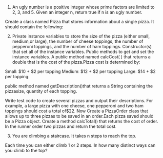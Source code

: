 1. An ugly number is a positive integer whose prime factors are limited to 2, 3, and 5. Given an integer n, return
true if n is an ugly number.

Create a class named Pizza that stores information about a single pizza. It should contain the following:

2. Private instance variables to store the size of the pizza  (either small, medium,or large), the number of cheese
toppings, the number of pepperoni toppings, and the number of ham toppings.
Constructor(s) that set all of the instance variables.
Public methods to get and set the instance variables.
A public method named calcCost( ) that returns a double that is the cost of the pizza.Pizza cost is determined by:

Small: $10 + $2 per topping
Medium: $12 + $2 per topping
Large: $14 + $2 per topping

public method named getDescription()that returns a String containing the pizzasize, quantity of each topping.

Write test code to create several pizzas and
output their descriptions. For example, a large pizza with one cheese, one pepperoni and two ham toppings should cost
a
total of$22. Now Create a PizzaOrder class that allows up to three pizzas to be saved in an order.Each pizza saved
should be a Pizza object. Create a method calcTotal() that returns the cost of order. In the runner order two pizzas
and
return the total cost.

3. You are climbing a staircase. It takes n steps to reach the top.

Each time you can either climb 1 or 2 steps. In how many distinct ways can you climb to the top?